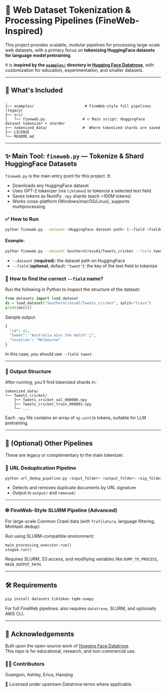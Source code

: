 # 🧠 Web Dataset Tokenization & Processing Pipelines (FineWeb-Inspired)

This project provides scalable, modular pipelines for processing large-scale web datasets, with a primary focus on **tokenizing HuggingFace datasets for language model pretraining**.

It is **inspired by the [`examples/`](https://github.com/huggingface/datatrove/tree/main/examples) directory in [Hugging Face Datatrove](https://github.com/huggingface/datatrove)**, with customization for education, experimentation, and smaller datasets.

---

## 🔑 What's Included

```
.
├── examples/                       # FineWeb-style full pipelines (legacy)
├── src/
│   └── fineweb.py                 # 🔥 Main script: HuggingFace dataset tokenizer + sharder
├── tokenized_data/                #  Where tokenized shards are saved
├── LICENSE
└── README.md
```

---

## ✨ Main Tool: `fineweb.py` — Tokenize & Shard HuggingFace Datasets

`fineweb.py` is the main entry point for this project. It:

- Downloads any HuggingFace dataset
- Uses GPT-2 tokenizer (via `tiktoken`) to tokenize a selected text field
- Saves tokens as NumPy `.npy` shards (each ~100M tokens)
- Works cross-platform (Windows/macOS/Linux), supports multiprocessing

### ✅ How to Run

```bash
python fineweb.py --dataset <HuggingFace dataset path> [--field <fieldname>]
```

#### Example:

```bash
python fineweb.py --dataset SouthernCrossAI/Tweets_cricket --field tweet
```

- `--dataset` (**required**): the dataset path on HuggingFace
- `--field` (**optional**, default: `"tweet"`): the key of the text field to tokenize

### 📍 How to find the correct `--field` name?

Run the following in Python to inspect the structure of the dataset:

```python
from datasets import load_dataset
ds = load_dataset("SouthernCrossAI/Tweets_cricket", split="train")
print(ds[0])
```

Sample output:

```python
{
  "id": 42,
  "tweet": "Australia wins the match! 🏏",
  "location": "Melbourne"
}
```

In this case, you should use `--field tweet`.

---

### 📁 Output Structure

After running, you'll find tokenized shards in:

```
tokenized_data/
└── Tweets_cricket/
    ├── Tweets_cricket_val_000000.npy
    ├── Tweets_cricket_train_000001.npy
    └── ...
```

Each `.npy` file contains an array of `np.uint16` tokens, suitable for LLM pretraining.

---

## 🧩 (Optional) Other Pipelines

These are legacy or complementary to the main tokenizer.

### 🔁 URL Deduplication Pipeline

```bash
python url_dedup_pipeline.py <input_folder> <output_folder> <sig_folder>
```

- Detects and removes duplicate documents by URL signature
- Output in `output/` and `removed/`

---

### 🌐 FineWeb-Style SLURM Pipeline (Advanced)

For large-scale Common Crawl data (with `Trafilatura`, language filtering, MinHash dedup):

Run using SLURM-compatible environment:

```python
main_processing_executor.run()
stage4.run()
```

Requires SLURM, S3 access, and modifying variables like `DUMP_TO_PROCESS`, `MAIN_OUTPUT_PATH`.

---

## 🛠️ Requirements

```bash
pip install datasets tiktoken tqdm numpy
```

For full FineWeb pipelines: also requires `datatrove`, SLURM, and optionally AWS CLI.

---

## 🙌 Acknowledgements

Built upon the open-source work of [Hugging Face Datatrove](https://github.com/huggingface/datatrove).  
This repo is for educational, research, and non-commercial use.

### 👨‍💻 Contributors

Guangxin, Ashley, Erica, Haoqing

📜 Licensed under upstream Datatrove terms where applicable.
